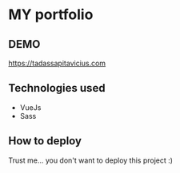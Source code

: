 # MY portfolio

## DEMO

https://tadassapitavicius.com

## Technologies used

* VueJs
* Sass

## How to deploy

Trust me... you don't want to deploy this project :)




